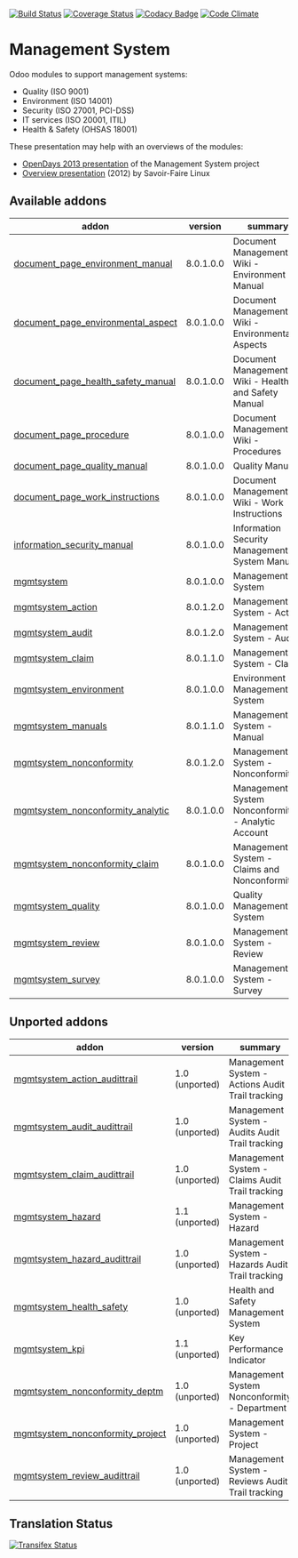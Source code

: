 [![Build Status](https://travis-ci.org/OCA/management-system.svg?branch=8.0)](https://travis-ci.org/OCA/management-system)
[![Coverage Status](https://coveralls.io/repos/OCA/management-system/badge.svg?branch=8.0)](https://coveralls.io/r/OCA/management-system?branch=8.0)
[![Codacy Badge](https://www.codacy.com/project/badge/88b8a3c69bda435581ea4b4f7850d7c2)](https://www.codacy.com/app/OCA/management-system)
[![Code Climate](https://codeclimate.com/github/OCA/management-system/badges/gpa.svg)](https://codeclimate.com/github/OCA/management-system)

# Management System

Odoo modules to support management systems:

* Quality (ISO 9001)
* Environment (ISO 14001)
* Security (ISO 27001, PCI-DSS)
* IT services (ISO 20001, ITIL)
* Health & Safety (OHSAS 18001)

These presentation may help with an overviews of the modules:

* [OpenDays 2013 presentation](http://www.slideshare.net/max3903/iso-anmanagement-systemswithopenerpena) of the Management System project
* [Overview presentation](http://www.slideshare.net/max3903/openerp-management-system-modules) (2012) by Savoir-Faire Linux

[//]: # (addons)
Available addons
----------------
addon | version | summary
--- | --- | ---
[document_page_environment_manual](document_page_environment_manual/) | 8.0.1.0.0 | Document Management - Wiki - Environment Manual
[document_page_environmental_aspect](document_page_environmental_aspect/) | 8.0.1.0.0 | Document Management - Wiki - Environmental Aspects
[document_page_health_safety_manual](document_page_health_safety_manual/) | 8.0.1.0.0 | Document Management - Wiki - Health and Safety Manual
[document_page_procedure](document_page_procedure/) | 8.0.1.0.0 | Document Management - Wiki - Procedures
[document_page_quality_manual](document_page_quality_manual/) | 8.0.1.0.0 | Quality Manual
[document_page_work_instructions](document_page_work_instructions/) | 8.0.1.0.0 | Document Management - Wiki - Work Instructions
[information_security_manual](information_security_manual/) | 8.0.1.0.0 | Information Security Management System Manual
[mgmtsystem](mgmtsystem/) | 8.0.1.0.0 | Management System
[mgmtsystem_action](mgmtsystem_action/) | 8.0.1.2.0 | Management System - Action
[mgmtsystem_audit](mgmtsystem_audit/) | 8.0.1.2.0 | Management System - Audit
[mgmtsystem_claim](mgmtsystem_claim/) | 8.0.1.1.0 | Management System - Claim
[mgmtsystem_environment](mgmtsystem_environment/) | 8.0.1.0.0 | Environment Management System
[mgmtsystem_manuals](mgmtsystem_manuals/) | 8.0.1.1.0 | Management System - Manual
[mgmtsystem_nonconformity](mgmtsystem_nonconformity/) | 8.0.1.2.0 | Management System - Nonconformity
[mgmtsystem_nonconformity_analytic](mgmtsystem_nonconformity_analytic/) | 8.0.1.0.0 | Management System Nonconformity - Analytic Account
[mgmtsystem_nonconformity_claim](mgmtsystem_nonconformity_claim/) | 8.0.1.0.0 | Management System - Claims and Nonconformities
[mgmtsystem_quality](mgmtsystem_quality/) | 8.0.1.0.0 | Quality Management System
[mgmtsystem_review](mgmtsystem_review/) | 8.0.1.0.0 | Management System - Review
[mgmtsystem_survey](mgmtsystem_survey/) | 8.0.1.0.0 | Management System - Survey

Unported addons
---------------
addon | version | summary
--- | --- | ---
[mgmtsystem_action_audittrail](mgmtsystem_action_audittrail/) | 1.0 (unported) | Management System - Actions Audit Trail tracking
[mgmtsystem_audit_audittrail](mgmtsystem_audit_audittrail/) | 1.0 (unported) | Management System - Audits Audit Trail tracking
[mgmtsystem_claim_audittrail](mgmtsystem_claim_audittrail/) | 1.0 (unported) | Management System - Claims Audit Trail tracking
[mgmtsystem_hazard](mgmtsystem_hazard/) | 1.1 (unported) | Management System - Hazard
[mgmtsystem_hazard_audittrail](mgmtsystem_hazard_audittrail/) | 1.0 (unported) | Management System - Hazards Audit Trail tracking
[mgmtsystem_health_safety](mgmtsystem_health_safety/) | 1.0 (unported) | Health and Safety Management System
[mgmtsystem_kpi](mgmtsystem_kpi/) | 1.1 (unported) | Key Performance Indicator
[mgmtsystem_nonconformity_deptm](mgmtsystem_nonconformity_deptm/) | 1.0 (unported) | Management System Nonconformity - Department
[mgmtsystem_nonconformity_project](mgmtsystem_nonconformity_project/) | 1.0 (unported) | Management System - Project
[mgmtsystem_review_audittrail](mgmtsystem_review_audittrail/) | 1.0 (unported) | Management System - Reviews Audit Trail tracking

[//]: # (end addons)

Translation Status
------------------
[![Transifex Status](https://www.transifex.com/projects/p/OCA-management-system-8-0/chart/image_png)](https://www.transifex.com/projects/p/OCA-management-system-8-0)
